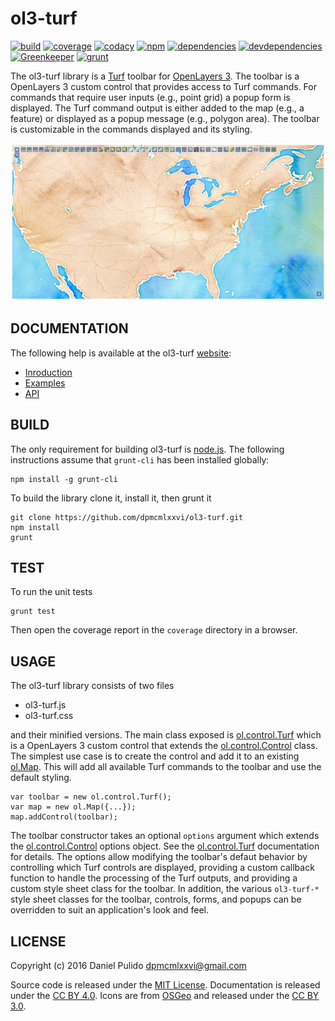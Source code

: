 ol3-turf
============================================================

[![build](https://travis-ci.org/dpmcmlxxvi/ol3-turf.svg?branch=master)](https://travis-ci.org/dpmcmlxxvi/ol3-turf)
[![coverage](https://img.shields.io/coveralls/dpmcmlxxvi/ol3-turf.svg)](https://coveralls.io/r/dpmcmlxxvi/ol3-turf?branch=master)
[![codacy](https://img.shields.io/codacy/grade/44810a70e6a34122818dfa31e4304c50.svg?style=flat-square)](https://www.codacy.com/app/dpmcmlxxvi/ol3-turf?utm_source=github.com&amp;utm_medium=referral&amp;utm_content=dpmcmlxxvi/ol3-turf&amp;utm_campaign=Badge_Grade)
[![npm](https://badge.fury.io/js/ol3-turf.svg)](https://badge.fury.io/js/ol3-turf)
[![dependencies](https://img.shields.io/david/dpmcmlxxvi/ol3-turf.svg)](https://david-dm.org/dpmcmlxxvi/ol3-turf)
[![devdependencies](https://img.shields.io/david/dev/dpmcmlxxvi/ol3-turf.svg)](https://david-dm.org/dpmcmlxxvi/ol3-turf/#info=devDependencies)
[![Greenkeeper](https://badges.greenkeeper.io/dpmcmlxxvi/ol3-turf.svg)](https://greenkeeper.io/)
[![grunt](https://cdn.gruntjs.com/builtwith.png)](http://gruntjs.com/)

The ol3-turf library is a [Turf](http://turfjs.org/) toolbar for
[OpenLayers 3](http://openlayers.org/). The toolbar is a OpenLayers 3 custom
control that provides access to Turf commands. For commands that require user
inputs (e.g., point grid) a popup form is displayed. The Turf command output is
either added to the map (e.g., a feature) or displayed as a popup message
(e.g., polygon area). The toolbar is customizable in the commands displayed
and its styling.

  ![](docs/web/img/ol3turf-example-screenshot.png)

  DOCUMENTATION
------------------------------------------------------------

The following help is available at the ol3-turf
[website](http://dpmcmlxxvi.github.io/ol3-turf):

- [Inroduction](http://dpmcmlxxvi.github.io/ol3-turf/web/)
- [Examples](http://dpmcmlxxvi.github.io/ol3-turf/web/demos.html)
- [API](http://dpmcmlxxvi.github.io/ol3-turf/api/)

BUILD
------------------------------------------------------------

The only requirement for building ol3-turf is [node.js](https://nodejs.org).
The following instructions assume that `grunt-cli` has been installed globally:

    npm install -g grunt-cli

To build the library clone it, install it, then grunt it

    git clone https://github.com/dpmcmlxxvi/ol3-turf.git
    npm install
    grunt

TEST
------------------------------------------------------------

To run the unit tests

    grunt test

Then open the coverage report in the `coverage` directory in a browser.

USAGE
------------------------------------------------------------

The ol3-turf library consists of two files

 - ol3-turf.js
 - ol3-turf.css

and their minified versions. The main class exposed is
[ol.control.Turf](http://dpmcmlxxvi.github.io/ol3-turf/api/ol.control.Turf.html)
which is a OpenLayers 3 custom control that extends the 
[ol.control.Control](http://openlayers.org/en/latest/apidoc/ol.control.Control.html)
class. The simplest use case is to create the control and add it to an existing
[ol.Map](http://openlayers.org/en/latest/apidoc/ol.Map.html). This will add all
available Turf commands to the toolbar and use the default styling.

    var toolbar = new ol.control.Turf();
    var map = new ol.Map({...});
    map.addControl(toolbar);

The toolbar constructor takes an optional `options` argument which extends the
[ol.control.Control](http://openlayers.org/en/latest/apidoc/ol.control.Control.html)
options object. See the
[ol.control.Turf](http://dpmcmlxxvi.github.io/ol3-turf/api/ol.control.Turf.html)
documentation for details. The options allow modifying the toolbar's defaut
behavior by controlling which Turf controls are displayed, providing a custom
callback function to handle the processing of the Turf outputs, and providing a
custom style sheet class for the toolbar. In addition, the various `ol3-turf-*`
style sheet classes for the toolbar, controls, forms, and popups can be
overridden to suit an application's look and feel.

LICENSE
------------------------------------------------------------

Copyright (c) 2016 Daniel Pulido <dpmcmlxxvi@gmail.com>

Source code is released under the [MIT License](http://opensource.org/licenses/MIT).
Documentation is released under the [CC BY 4.0](http://creativecommons.org/licenses/by-sa/4.0/).
Icons are from [OSGeo](http://trac.osgeo.org/osgeo/wiki) and released under the
[CC BY 3.0](http://creativecommons.org/licenses/by-sa/3.0/).

